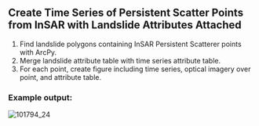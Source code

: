 ## Create Time Series of Persistent Scatter Points from InSAR with Landslide Attributes Attached
1) Find landslide polygons containing InSAR Persistent Scatterer points with ArcPy.
2) Merge landslide attribute table with time series attribute table.
3) For each point, create figure including time series, optical imagery over point, and attribute table.


### Example output:
![101794_24](https://user-images.githubusercontent.com/94650022/144731687-1efc0860-8f43-48c1-9e8a-3b5b21163a17.png)
